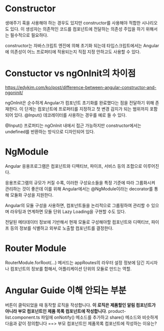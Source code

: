 # Constructor
생애주기 훅을 사용해야 하는 경우도 있지만 constructor를 사용해야 적합한 시나리오도 있다. 이 생성자는 의존적인 코드를 컴포넌트에 전달하는 의존성 주입을 하기 위해서는 필수적으로 필요하다.

constructor는 자바스크립트 엔진에 의해 초기화 되는데 타입스크립트에서는 Angular에 의존성이 어느 프로퍼티에 적용되는지 직접 지정 안하고도 사용할 수 있다.
# Constuctor vs ngOnInit의 차이점
https://edykim.com/ko/post/difference-between-angular-constructor-and-ngoninit/


ngOnInit은 순수하게 Angular가 컴포넌트 초기화를 완료했다는 점을 전달하기 위해 존재한다.
이 단계는 컴포넌트에 프로퍼티를 지정하고 첫 변경 감지가 되는 범위까지 포함되어 있다. @Input() 데코레이터를 사용하는 경우를 예로 들 수 있다.

@Input() 프로퍼티는 ngOnInit 내에서 접근 가능하지만 constructor에서는 undefined를 반환하는 방식으로 디자인되어 있다.

# NgModule
Angular 응용프로그램은 컴포넌트와 디렉티브, 파이프, 서비스 등의 조합으로 이루어진다.

응용프로그램의 규모가 커질 수록, 이러한 구성요소들을 특정 기준에 따라 그룹화시켜 관리하는 것이 좋은데 이를 위해 Angular에서는 @NgModule이라는 decorator를 통해 모듈화 구성을 지원한다.

Angular의 모듈 구성을 사용하면, 컴포넌트들을 논리적으로 그룹핑하여 관리할 수 있으며
라우팅과 연계하면 모듈 단위 Lazy Loading을 구현할 수도 있다.

전달된 메타데이터 정보에 기반해서 현재 모듈로 구성해야할 컴포넌트와 디렉티브, 파이프 등의 정보를 식별하고 외부로 노출할 컴포넌트를 결정한다.

# Router Module
RouterModule.forRoot(...) 메서드는 appRoutes의 라우터 설정 정보에 담긴 지시자나 컴포넌트의 정보를 합해서, 어플리케이션 단위의 모듈로 만드는 역할.



# Angular Guide 이해 안되는 부분
버튼이 클릭되었을 때 동작할 로직을 작성합니다. **이 로직은 제품할인 알림 컴포넌트가 아니라 부모 컴포넌트인 제품 목록 컴포넌트에 작성합니다**. product-list.component.ts 파일에 onNotify() 메소드를 추가하고 share() 메소드와 비슷하게 다음과 같이 정의합니다
==> 부모 컴포넌트인 제품목록 컴포넌트에 작성하는 이유는?